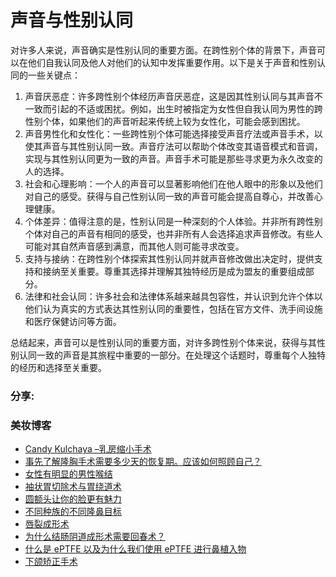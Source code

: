 # 声音与性别认同

对许多人来说，声音确实是性别认同的重要方面。在跨性别个体的背景下，声音可以在他们自我认同及他人对他们的认知中发挥重要作用。以下是关于声音和性别认同的一些关键点：

1.  声音厌恶症：许多跨性别个体经历声音厌恶症，这是因其性别认同与其声音不一致而引起的不适或困扰。例如，出生时被指定为女性但自我认同为男性的跨性别个体，如果他们的声音听起来传统上较为女性化，可能会感到困扰。
2.  声音男性化和女性化：一些跨性别个体可能选择接受声音疗法或声音手术，以使其声音与其性别认同一致。声音疗法可以帮助个体改变其语音模式和音调，实现与其性别认同更为一致的声音。声音手术可能是那些寻求更为永久改变的人的选择。
3.  社会和心理影响：一个人的声音可以显著影响他们在他人眼中的形象以及他们对自己的感受。获得与自己性别认同一致的声音可能会提高自尊心，并改善心理健康。
4.  个体差异：值得注意的是，性别认同是一种深刻的个人体验。并非所有跨性别个体对自己的声音有相同的感受，也并非所有人会选择追求声音修改。有些人可能对其自然声音感到满意，而其他人则可能寻求改变。
5.  支持与接纳：在跨性别个体探索其性别认同并就声音修改做出决定时，提供支持和接纳至关重要。尊重其选择并理解其独特经历是成为盟友的重要组成部分。
6.  法律和社会认同：许多社会和法律体系越来越具包容性，并认识到允许个体以他们认为真实的方式表达其性别认同的重要性，包括在官方文件、洗手间设施和医疗保健访问等方面。

总结起来，声音可以是性别认同的重要方面，对许多跨性别个体来说，获得与其性别认同一致的声音是其旅程中重要的一部分。在处理这个话题时，尊重每个人独特的经历和选择至关重要。

### 分享:

### 美妆博客

-   [Candy Kulchaya –乳房缩小手术](https://www.kamolhospital.com/blog/504/breast-reduction)
-   [事先了解隆胸手术需要多少天的恢复期。应该如何照顾自己？](https://www.kamolhospital.com/blog/1514/breast-augmentation-recovery-duration-and-self-care-tips-for-stunning-results)
-   [女性有明显的男性喉结](https://www.kamolhospital.com/blog/572/women-with-visible-adams-apple)
-   [袖状胃切除术与胃绕道术](https://www.kamolhospital.com/blog/467/sleeve-gastrectomy-vs-gastric-bypass)
-   [圆额头让你的脸更有魅力](https://www.kamolhospital.com/blog/403/round-forehead-makes-your-face-attractive)
-   [不同种族的不同隆鼻目标](https://www.kamolhospital.com/blog/541/different-rhinoplasty-goals-of-different-ethnicities)
-   [唇裂成形术](https://www.kamolhospital.com/blog/397/alarplasty-for-cleft-lip)
-   [为什么结肠阴道成形术需要回春术？](https://www.kamolhospital.com/blog/319/why-colon-vaginoplasty-needs-rejuvination)
-   [什么是 ePTFE 以及为什么我们使用 ePTFE 进行鼻植入物](https://www.kamolhospital.com/blog/540/what-is-eptfe-and-why-we-use-eptfe-for-nose-implant)
-   [下颌矫正手术](https://www.kamolhospital.com/blog/252/corrective-jaw-surgery)